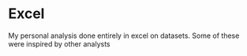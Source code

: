 # Excel
My personal analysis done entirely in excel on datasets. Some of these were inspired by other analysts
